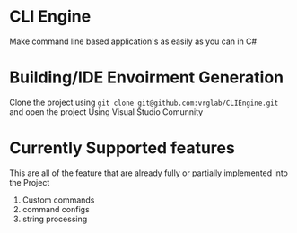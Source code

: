 # CLI Engine
Make command line based application's as easily as you can in C#

# Building/IDE Envoirment Generation
Clone the project using `git clone git@github.com:vrglab/CLIEngine.git` and open the project Using Visual Studio Comunnity


# Currently Supported features
This are all of the feature that are already fully or partially implemented into the Project
1. Custom commands
2. command configs
3. string processing
